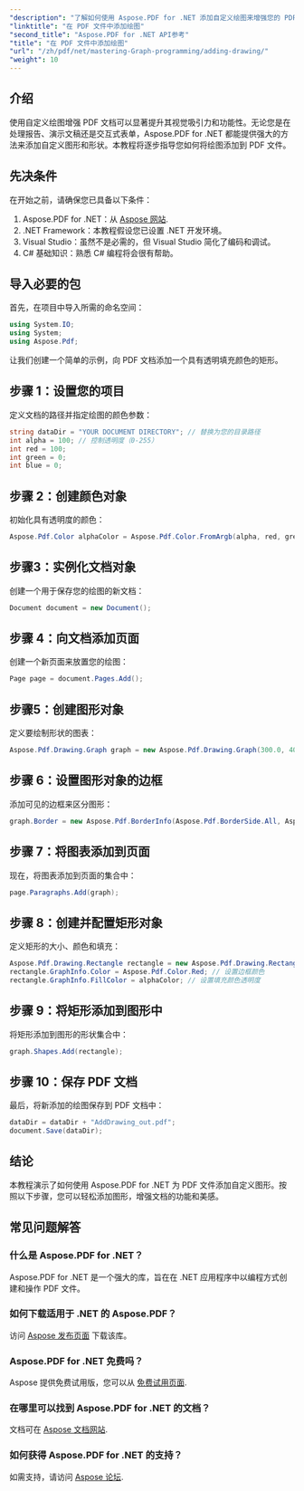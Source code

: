 ```yaml
---
"description": "了解如何使用 Aspose.PDF for .NET 添加自定义绘图来增强您的 PDF 文件。本分步教程涵盖了从设置项目到创建图形的所有内容。"
"linktitle": "在 PDF 文件中添加绘图"
"second_title": "Aspose.PDF for .NET API参考"
"title": "在 PDF 文件中添加绘图"
"url": "/zh/pdf/net/mastering-Graph-programming/adding-drawing/"
"weight": 10
---
```


## 介绍

使用自定义绘图增强 PDF 文档可以显著提升其视觉吸引力和功能性。无论您是在处理报告、演示文稿还是交互式表单，Aspose.PDF for .NET 都能提供强大的方法来添加自定义图形和形状。本教程将逐步指导您如何将绘图添加到 PDF 文件。

## 先决条件

在开始之前，请确保您已具备以下条件：

1. Aspose.PDF for .NET：从 [Aspose 网站](https://releases。aspose.com/pdf/net/).
2. .NET Framework：本教程假设您已设置 .NET 开发环境。
3. Visual Studio：虽然不是必需的，但 Visual Studio 简化了编码和调试。
4. C# 基础知识：熟悉 C# 编程将会很有帮助。

## 导入必要的包

首先，在项目中导入所需的命名空间：

```csharp
using System.IO;
using System;
using Aspose.Pdf;
```

让我们创建一个简单的示例，向 PDF 文档添加一个具有透明填充颜色的矩形。

## 步骤 1：设置您的项目

定义文档的路径并指定绘图的颜色参数：

```csharp
string dataDir = "YOUR DOCUMENT DIRECTORY"; // 替换为您的目录路径
int alpha = 100; // 控制透明度（0-255）
int red = 100;
int green = 0;
int blue = 0;
```

## 步骤 2：创建颜色对象

初始化具有透明度的颜色：

```csharp
Aspose.Pdf.Color alphaColor = Aspose.Pdf.Color.FromArgb(alpha, red, green, blue);
```

## 步骤3：实例化文档对象

创建一个用于保存您的绘图的新文档：

```csharp
Document document = new Document();
```

## 步骤 4：向文档添加页面

创建一个新页面来放置您的绘图：

```csharp
Page page = document.Pages.Add();
```

## 步骤5：创建图形对象

定义要绘制形状的图表：

```csharp
Aspose.Pdf.Drawing.Graph graph = new Aspose.Pdf.Drawing.Graph(300.0, 400.0);
```

## 步骤 6：设置图形对象的边框

添加可见的边框来区分图形：

```csharp
graph.Border = new Aspose.Pdf.BorderInfo(Aspose.Pdf.BorderSide.All, Aspose.Pdf.Color.Black);
```

## 步骤 7：将图表添加到页面

现在，将图表添加到页面的集合中：

```csharp
page.Paragraphs.Add(graph);
```

## 步骤 8：创建并配置矩形对象

定义矩形的大小、颜色和填充：

```csharp
Aspose.Pdf.Drawing.Rectangle rectangle = new Aspose.Pdf.Drawing.Rectangle(0, 0, 100, 50);
rectangle.GraphInfo.Color = Aspose.Pdf.Color.Red; // 设置边框颜色
rectangle.GraphInfo.FillColor = alphaColor; // 设置填充颜色透明度
```

## 步骤 9：将矩形添加到图形中

将矩形添加到图形的形状集合中：

```csharp
graph.Shapes.Add(rectangle);
```

## 步骤 10：保存 PDF 文档

最后，将新添加的绘图保存到 PDF 文档中：

```csharp
dataDir = dataDir + "AddDrawing_out.pdf";
document.Save(dataDir);
```

## 结论

本教程演示了如何使用 Aspose.PDF for .NET 为 PDF 文件添加自定义图形。按照以下步骤，您可以轻松添加图形，增强文档的功能和美感。

## 常见问题解答

### 什么是 Aspose.PDF for .NET？

Aspose.PDF for .NET 是一个强大的库，旨在在 .NET 应用程序中以编程方式创建和操作 PDF 文件。

### 如何下载适用于 .NET 的 Aspose.PDF？

访问 [Aspose 发布页面](https://releases.aspose.com/pdf/net/) 下载该库。

### Aspose.PDF for .NET 免费吗？

Aspose 提供免费试用版，您可以从 [免费试用页面](https://releases。aspose.com/).

### 在哪里可以找到 Aspose.PDF for .NET 的文档？

文档可在 [Aspose 文档网站](https://reference。aspose.com/pdf/net/).

### 如何获得 Aspose.PDF for .NET 的支持？

如需支持，请访问 [Aspose 论坛](https://forum。aspose.com/c/pdf/10).